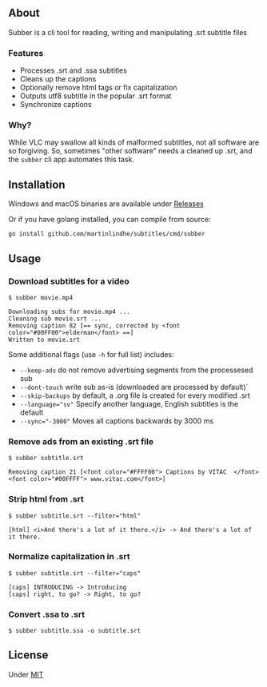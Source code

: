 ## About

Subber is a cli tool for reading,
writing and manipulating .srt subtitle files


### Features

- Processes .srt and .ssa subtitles
- Cleans up the captions
- Optionally remove html tags or fix capitalization
- Outputs utf8 subtitle in the popular .srt format
- Synchronize captions


### Why?

While VLC may swallow all kinds of malformed subtitles,
not all software are so forgiving.
So, sometimes "other software" needs a cleaned up .srt,
and the `subber` cli app automates this task.


## Installation

Windows and macOS binaries are available under [Releases](https://github.com/martinlindhe/subtitles/releases)

Or if you have golang installed, you can compile from source:
```
go install github.com/martinlindhe/subtitles/cmd/subber
```


## Usage

### Download subtitles for a video

```
$ subber movie.mp4

Downloading subs for movie.mp4 ...
Cleaning sub movie.srt ...
Removing caption 82 [== sync, corrected by <font color="#00FF00">elderman</font> ==]
Written to movie.srt
```

Some additional flags (use `-h` for full list) includes:

  * `--keep-ads` do not remove advertising segments from the processesed sub
  * `--dont-touch` write sub as-is (downloaded are processed by default)`
  * `--skip-backups` by default, a .org file is created for every modified .srt
  * `--language="sv"` Specify another language, English subtitles is the default
  * `--sync="-3000"` Moves all captions backwards by 3000 ms


### Remove ads from an existing .srt file

```
$ subber subtitle.srt

Removing caption 21 [<font color="#FFFF00"> Captions by VITAC  </font><font color="#00FFFF"> www.vitac.com</font>]
```

### Strip html from .srt

```
$ subber subtitle.srt --filter="html"

[html] <i>And there's a lot of it there.</i> -> And there's a lot of it there.
```

### Normalize capitalization in .srt

```
$ subber subtitle.srt --filter="caps"

[caps] INTRODUCING -> Introducing
[caps] right, to go? -> Right, to go?
```

### Convert .ssa to .srt

```
$ subber subtitle.ssa -o subtitle.srt
```

## License

Under [MIT](LICENSE)
